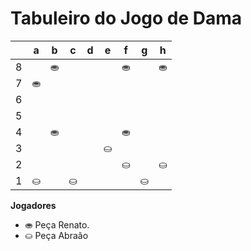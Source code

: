 # Tabuleiro do Jogo de Dama

|   | a | b | c | d | e | f | g | h |
|---|---|---|---|---|---|---|---|---|
| 8 |   | ⛂ |   |  |   | ⛂ |   | ⛂ |
| 7 | ⛂ |   |  |   |  |   |  |   |
| 6 |   |  |   |  |   |  |   |  |
| 5 |   |   |   |   |    |   |   |   |
| 4 |   |  ⛂  || | |⛂  |    |    |  
| 3 |  |   | |   | ⛀  |   | |   |
| 2 |   |  |   | |   | ⛀ |   | ⛀ |
| 1 | ⛀ |   | ⛀ |   |  |   | ⛀ |   |

**Jogadores**

- ⛂ Peça Renato.
- ⛀ Peça Abraão